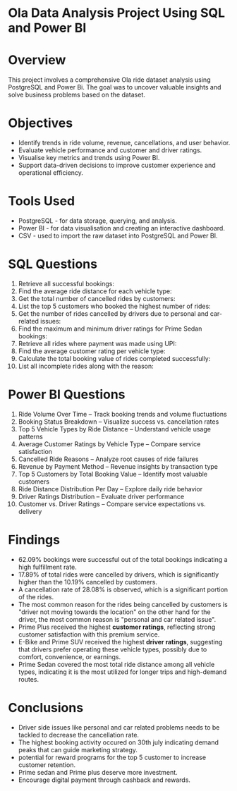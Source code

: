 # Ola Data Analysis Project Using SQL and Power BI 
# Overview
This project involves a comprehensive Ola ride dataset analysis using PostgreSQL and Power Bi. The goal was to uncover valuable insights and solve business problems based on the dataset. 

# Objectives
- Identify trends in ride volume, revenue, cancellations, and user behavior.
- Evaluate vehicle performance and customer and driver ratings.
- Visualise key metrics and trends using Power BI.
- Support data-driven decisions to improve customer experience and operational efficiency.

# Tools Used 
- PostgreSQL - for data storage, querying, and analysis.
- Power BI - for data visualisation and creating an interactive dashboard.
- CSV - used to import the raw dataset into PostgreSQL and Power BI.

# SQL Questions
1. Retrieve all successful bookings:
2. Find the average ride distance for each vehicle type:
3. Get the total number of cancelled rides by customers:
4. List the top 5 customers who booked the highest number of rides: 
5. Get the number of rides cancelled by drivers due to personal and car-related issues:
6. Find the maximum and minimum driver ratings for Prime Sedan bookings:
7. Retrieve all rides where payment was made using UPI:
8. Find the average customer rating per vehicle type:
9. Calculate the total booking value of rides completed successfully:
10. List all incomplete rides along with the reason:

# Power BI Questions
1. Ride Volume Over Time – Track booking trends and volume fluctuations
2. Booking Status Breakdown – Visualize success vs. cancellation rates
3. Top 5 Vehicle Types by Ride Distance – Understand vehicle usage patterns
4. Average Customer Ratings by Vehicle Type – Compare service satisfaction
5. Cancelled Ride Reasons – Analyze root causes of ride failures
6. Revenue by Payment Method – Revenue insights by transaction type
7. Top 5 Customers by Total Booking Value – Identify most valuable customers
8. Ride Distance Distribution Per Day – Explore daily ride behavior
9. Driver Ratings Distribution – Evaluate driver performance
10. Customer vs. Driver Ratings – Compare service expectations vs. delivery


# Findings 
- 62.09% bookings were successful out of the total bookings indicating a high fulfillment rate.
- 17.89% of total rides were cancelled by drivers, which is significantly higher than the 10.19% cancelled by customers.
- A cancellation rate of 28.08% is observed, which is a significant portion of the rides.
- The most common reason for the rides being cancelled by customers is "driver not moving towards the location" on the other hand for the driver, the most common reason is "personal and car related issue".
- Prime Plus received the highest **customer ratings**, reflecting strong customer satisfaction with this premium service.
- E-Bike and Prime SUV received the highest **driver ratings**, suggesting that drivers prefer operating these vehicle types, possibly due to comfort, convenience, or earnings.
- Prime Sedan covered the most total ride distance among all vehicle types, indicating it is the most utilized for longer trips and high-demand routes.

# Conclusions
- Driver side issues like personal and car related problems needs to be tackled to decrease the cancellation rate.
- The highest booking activity occured on 30th july indicating demand peaks that can guide marketing strategy.
- potential for reward programs for the top 5 customer to increase customer retention.
- Prime sedan and Prime plus deserve more investment.
- Encourage digital payment through cashback and rewards.
  



